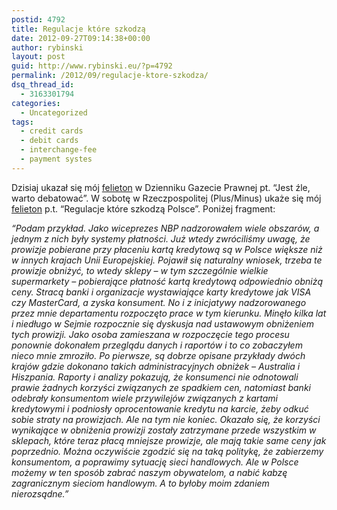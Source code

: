 ```yaml
---
postid: 4792
title: Regulacje które szkodzą
date: 2012-09-27T09:14:38+00:00
author: rybinski
layout: post
guid: http://www.rybinski.eu/?p=4792
permalink: /2012/09/regulacje-ktore-szkodza/
dsq_thread_id:
  - 3163301794
categories:
  - Uncategorized
tags:
  - credit cards
  - debit cards
  - interchange-fee
  - payment systes
---
```

Dzisiaj ukazał się mój [felieton](http://forsal.pl/artykuly/650316,rybinski_jest_tak_zle_ze_warto_debatowac_niech_to_bedzie_zwyczaj.html) w Dzienniku Gazecie Prawnej pt. “Jest źle, warto debatować”. W sobotę w Rzeczpospolitej (Plus/Minus) ukaże się mój [felieton](http://www.rp.pl/artykul/937466.html?print=tak&p=0) p.t. “Regulacje które szkodzą Polsce”. Poniżej fragment:

_“Podam przykład. Jako wiceprezes NBP nadzorowałem wiele obszarów, a jednym z nich były systemy płatności. Już wtedy zwróciliśmy uwagę, że prowizje pobierane przy płaceniu kartą kredytową są w Polsce większe niż w innych krajach Unii Europejskiej. Pojawił się naturalny wniosek, trzeba te prowizje obniżyć, to wtedy sklepy – w tym szczególnie wielkie supermarkety – pobierające płatność kartą kredytową odpowiednio obniżą ceny. Stracą banki i organizacje wystawiające karty kredytowe jak VISA czy MasterCard, a zyska konsument. No i z inicjatywy nadzorowanego przez mnie departamentu rozpoczęto prace w tym kierunku. Minęło kilka lat i niedługo w Sejmie rozpocznie się dyskusja nad ustawowym obniżeniem tych prowizji. Jako osoba zamieszana w rozpoczęcie tego procesu ponownie dokonałem przeglądu danych i raportów i to co zobaczyłem nieco mnie zmroziło. Po pierwsze, są dobrze opisane przykłady dwóch krajów gdzie dokonano takich administracyjnych obniżek – Australia i Hiszpania. Raporty i analizy pokazują, że konsumenci nie odnotowali prawie żadnych korzyści związanych ze spadkiem cen, natomiast banki odebrały konsumentom wiele przywilejów związanych z kartami kredytowymi i podniosły oprocentowanie kredytu na karcie, żeby odkuć sobie straty na prowizjach. Ale na tym nie koniec. Okazało się, że korzyści wynikające w obniżenia prowizji zostały zatrzymane przede wszystkim w sklepach, które teraz płacą mniejsze prowizje, ale mają takie same ceny jak poprzednio. Można oczywiście zgodzić się na taką politykę, że zabierzemy konsumentom, a poprawimy sytuację sieci handlowych. Ale w Polsce możemy w ten sposób zabrać naszym obywatelom, a nabić kabzę zagranicznym sieciom handlowym. A to byłoby moim zdaniem nierozsądne.”_
